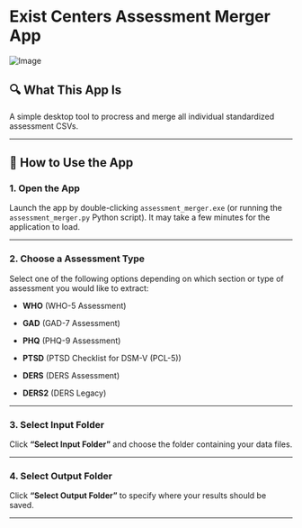 # Exist Centers Assessment Merger App

![Image](https://github.com/user-attachments/assets/84580078-fddf-47cf-a793-1271f3e39848)


## 🔍 What This App Is

A simple desktop tool to procress and merge all individual standardized assessment CSVs.

---

## 🚀 How to Use the App

### 1. **Open the App**
Launch the app by double-clicking `assessment_merger.exe` (or running the `assessment_merger.py` Python script). It may take a few minutes for the application to load.

---

### 2. **Choose a Assessment Type**
Select one of the following options depending on which section or type of assessment you would like to extract:

- **WHO**  (WHO-5 Assessment)
  
- **GAD**  (GAD-7 Assessment)
  
- **PHQ**  (PHQ-9 Assessment)

- **PTSD**  (PTSD Checklist for DSM-V (PCL-5))

- **DERS**  (DERS Assessment)

- **DERS2**  (DERS Legacy)

---

### 3. **Select Input Folder**
Click **“Select Input Folder”** and choose the folder containing your data files.

---

### 4. **Select Output Folder**
Click **“Select Output Folder”** to specify where your results should be saved.

---

